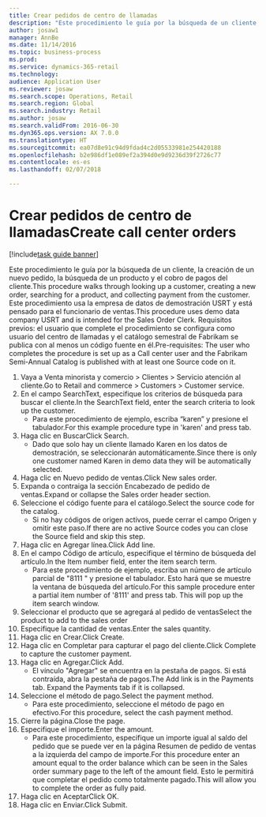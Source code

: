 ```yaml
--- 
title: Crear pedidos de centro de llamadas
description: "Este procedimiento le guía por la búsqueda de un cliente, la creación de un nuevo pedido, la búsqueda de un producto y el cobro de pagos del cliente."
author: josaw1
manager: AnnBe
ms.date: 11/14/2016
ms.topic: business-process
ms.prod: 
ms.service: dynamics-365-retail
ms.technology: 
audience: Application User
ms.reviewer: josaw
ms.search.scope: Operations, Retail
ms.search.region: Global
ms.search.industry: Retail
ms.author: josaw
ms.search.validFrom: 2016-06-30
ms.dyn365.ops.version: AX 7.0.0
ms.translationtype: HT
ms.sourcegitcommit: ea07d8e91c94d9fdad4c2d05533981e254420188
ms.openlocfilehash: b2e986df1e089ef2a394d0e9d9236d39f2726c77
ms.contentlocale: es-es
ms.lasthandoff: 02/07/2018

---
```

# <a name="create-call-center-orders"></a><span data-ttu-id="529c6-103">Crear pedidos de centro de llamadas</span><span class="sxs-lookup"><span data-stu-id="529c6-103">Create call center orders</span></span>

[!include[task guide banner](../includes/task-guide-banner.md)]

<span data-ttu-id="529c6-104">Este procedimiento le guía por la búsqueda de un cliente, la creación de un nuevo pedido, la búsqueda de un producto y el cobro de pagos del cliente.</span><span class="sxs-lookup"><span data-stu-id="529c6-104">This procedure walks through looking up a customer, creating a new order, searching for a product, and collecting payment from the customer.</span></span> <span data-ttu-id="529c6-105">Este procedimiento usa la empresa de datos de demostración USRT y está pensado para el funcionario de ventas.</span><span class="sxs-lookup"><span data-stu-id="529c6-105">This procedure uses demo data company USRT and is intended for the Sales Order Clerk.</span></span> <span data-ttu-id="529c6-106">Requisitos previos: el usuario que complete el procedimiento se configura como usuario del centro de llamadas y el catálogo semestral de Fabrikam se publica con al menos un código fuente en él.</span><span class="sxs-lookup"><span data-stu-id="529c6-106">Pre-requisites:  The user who completes the procedure is set up as a Call center user and the Fabrikam Semi-Annual Catalog is published with at least one Source code on it.</span></span>

1. <span data-ttu-id="529c6-107">Vaya a Venta minorista y comercio > Clientes > Servicio atención al cliente.</span><span class="sxs-lookup"><span data-stu-id="529c6-107">Go to Retail and commerce > Customers > Customer service.</span></span>
2. <span data-ttu-id="529c6-108">En el campo SearchText, especifique los criterios de búsqueda para buscar el cliente.</span><span class="sxs-lookup"><span data-stu-id="529c6-108">In the SearchText field, enter the search criteria to look up the customer.</span></span>
    * <span data-ttu-id="529c6-109">Para este procedimiento de ejemplo, escriba “karen” y presione el tabulador.</span><span class="sxs-lookup"><span data-stu-id="529c6-109">For this example procedure type in 'karen' and press tab.</span></span>  
3. <span data-ttu-id="529c6-110">Haga clic en Buscar</span><span class="sxs-lookup"><span data-stu-id="529c6-110">Click Search.</span></span>
    * <span data-ttu-id="529c6-111">Dado que solo hay un cliente llamado Karen en los datos de demostración, se seleccionarán automáticamente.</span><span class="sxs-lookup"><span data-stu-id="529c6-111">Since there is only one customer named Karen in demo data they will be automatically selected.</span></span>  
4. <span data-ttu-id="529c6-112">Haga clic en Nuevo pedido de ventas.</span><span class="sxs-lookup"><span data-stu-id="529c6-112">Click New sales order.</span></span>
5. <span data-ttu-id="529c6-113">Expanda o contraiga la sección Encabezado de pedido de ventas.</span><span class="sxs-lookup"><span data-stu-id="529c6-113">Expand or collapse the Sales order header section.</span></span>
6. <span data-ttu-id="529c6-114">Seleccione el código fuente para el catálogo.</span><span class="sxs-lookup"><span data-stu-id="529c6-114">Select the source code for the catalog.</span></span>
    * <span data-ttu-id="529c6-115">Si no hay códigos de origen activos, puede cerrar el campo Origen y omitir este paso.</span><span class="sxs-lookup"><span data-stu-id="529c6-115">If there are no active Source codes you can close the Source field and skip this step.</span></span>  
7. <span data-ttu-id="529c6-116">Haga clic en Agregar línea.</span><span class="sxs-lookup"><span data-stu-id="529c6-116">Click Add line.</span></span>
8. <span data-ttu-id="529c6-117">En el campo Código de artículo, especifique el término de búsqueda del artículo.</span><span class="sxs-lookup"><span data-stu-id="529c6-117">In the Item number field, enter the item search term.</span></span>
    * <span data-ttu-id="529c6-118">Para este procedimiento de ejemplo, escriba un número de artículo parcial de "8111 " y presione el tabulador. Esto hará que se muestre la ventana de búsqueda del artículo.</span><span class="sxs-lookup"><span data-stu-id="529c6-118">For this sample procedure enter a partial item number of '8111' and press tab. This will pop up the item search window.</span></span>  
9. <span data-ttu-id="529c6-119">Seleccionar el producto que se agregará al pedido de ventas</span><span class="sxs-lookup"><span data-stu-id="529c6-119">Select the product to add to the sales order</span></span>
10. <span data-ttu-id="529c6-120">Especifique la cantidad de ventas.</span><span class="sxs-lookup"><span data-stu-id="529c6-120">Enter the sales quantity.</span></span>
11. <span data-ttu-id="529c6-121">Haga clic en Crear.</span><span class="sxs-lookup"><span data-stu-id="529c6-121">Click Create.</span></span>
12. <span data-ttu-id="529c6-122">Haga clic en Completar para capturar el pago del cliente.</span><span class="sxs-lookup"><span data-stu-id="529c6-122">Click Complete to capture the customer payment.</span></span>
13. <span data-ttu-id="529c6-123">Haga clic en Agregar.</span><span class="sxs-lookup"><span data-stu-id="529c6-123">Click Add.</span></span>
    * <span data-ttu-id="529c6-124">El vínculo "Agregar" se encuentra en la pestaña de pagos. Si está contraída, abra la pestaña de pagos.</span><span class="sxs-lookup"><span data-stu-id="529c6-124">The Add link is in the Payments tab. Expand the Payments tab if it is collapsed.</span></span>  
14. <span data-ttu-id="529c6-125">Seleccione el método de pago.</span><span class="sxs-lookup"><span data-stu-id="529c6-125">Select the payment method.</span></span>
    * <span data-ttu-id="529c6-126">Para este procedimiento, seleccione el método de pago en efectivo.</span><span class="sxs-lookup"><span data-stu-id="529c6-126">For this procedure, select the cash payment method.</span></span>  
15. <span data-ttu-id="529c6-127">Cierre la página.</span><span class="sxs-lookup"><span data-stu-id="529c6-127">Close the page.</span></span>
16. <span data-ttu-id="529c6-128">Especifique el importe.</span><span class="sxs-lookup"><span data-stu-id="529c6-128">Enter the amount.</span></span>
    * <span data-ttu-id="529c6-129">Para este procedimiento, especifique un importe igual al saldo del pedido que se puede ver en la página Resumen de pedido de ventas a la izquierda del campo de importe.</span><span class="sxs-lookup"><span data-stu-id="529c6-129">For this procedure enter an amount equal to the order balance which can be seen in the Sales order summary page to the left of the amount field.</span></span> <span data-ttu-id="529c6-130">Esto le permitirá que completar el pedido como totalmente pagado.</span><span class="sxs-lookup"><span data-stu-id="529c6-130">This will allow you to complete the order as fully paid.</span></span>  
17. <span data-ttu-id="529c6-131">Haga clic en Aceptar</span><span class="sxs-lookup"><span data-stu-id="529c6-131">Click OK.</span></span>
18. <span data-ttu-id="529c6-132">Haga clic en Enviar.</span><span class="sxs-lookup"><span data-stu-id="529c6-132">Click Submit.</span></span>


